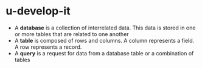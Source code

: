 # u-develop-it

* A __database__ is a collection of interrelated data. This data is stored in one or more tables that are related to one another
* A __table__ is composed of rows and columns. A column represents a field. A row represents a record.
* A __query__ is a request for data from a database table or a combination of tables
